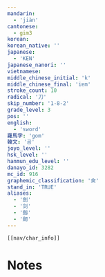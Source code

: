 ```yaml
---
mandarin:
  - 'jiàn'
cantonese:
  - gim3
korean:
korean_native: ''
japanese:
  - 'KEN'
japanese_nanori: ''
vietnamese:
middle_chinese_initial: 'k'
middle_chinese_final: 'iɐm'
stroke_count: 10
radical: '刀'
skip_number: '1-8-2'
grade_level: 3
pos: ''
english:
  - 'sword'
羅馬字: 'gom'
韓文: '곰'
joyo_level: ''
hsk_level: ''
hanmun_edu_level: ''
danayo_id: 3282
mc_id: 916
graphemic_classification: '㑒'
stand_in: 'TRUE'
aliases:
  - '劍'
  - '剑'
  - '劔'
  - '劒'
---
```

```meta-bind-embed
[[nav/char_info]]
```

# Notes

